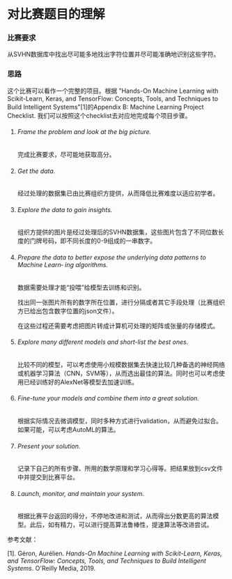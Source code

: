 # 对比赛题目的理解

### 比赛要求

从SVHN数据库中找出尽可能多地找出字符位置并尽可能准确地识别这些字符。



### 思路

这个比赛可以看作一个完整的项目。根据 "Hands-On Machine Learning with Scikit-Learn, Keras, and TensorFlow: Concepts, Tools, and Techniques to Build Intelligent Systems"[1]的Appendix B: Machine Learning Project Checklist. 我们可以按照这个checklist去对应地完成每个项目步骤。



1. ###### Frame the problem and look at the big picture.

   完成比赛要求，尽可能地获取高分。

   

2. ###### Get the data.

   经过处理的数据集已由比赛组织方提供，从而降低比赛难度以适应初学者。

   

3. ###### Explore the data to gain insights.

   组织方提供的图片是经过处理后的SVHN数据集，这些图片包含了不同位数长度的门牌号码，即不同长度的0-9组成的一串数字。

   

4. ###### Prepare the data to better expose the underlying data patterns to Machine Learn‐ ing algorithms.

   数据需要处理才能“投喂”给模型去训练和识别。

   找出同一张图片所有的数字所在位置，进行分隔或者其它手段处理（比赛组织方已给出包含数字位置的json文件）。

   在这些过程还需要考虑把图片转成计算机可处理的矩阵或张量的存储模式。

   

5. ###### Explore many different models and short-list the best ones.

   比较不同的模型，可以考虑使用小规模数据集去快速比较几种备选的神经网络或机器学习算法（CNN，SVM等），从而选出最佳的算法。同时也可以考虑使用已经训练好的AlexNet等模型去加速训练。

   

6. ###### Fine-tune your models and combine them into a great solution.

   根据实际情况去微调模型，同时多种方式进行validation，从而避免过拟合。如果可能，可以考虑AutoML的算法。

   

7. ###### Present your solution.

   记录下自己的所有步骤、所用的数学原理和学习心得等。把结果放到csv文件中并提交到比赛平台。

   

8. ###### Launch, monitor, and maintain your system.

   根据比赛平台返回的得分，不停地改进和测试，从而得出分数更高的算法模型。此后，如有精力，可以进行提高算法鲁棒性，提速算法等改进尝试。





参考文献：

[1]. Géron, Aurélien. *Hands-On Machine Learning with Scikit-Learn, Keras, and TensorFlow: Concepts, Tools, and Techniques to Build Intelligent Systems*. O'Reilly Media, 2019.

